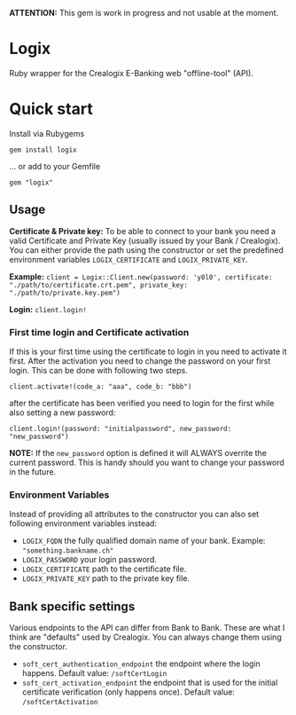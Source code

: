 **ATTENTION:** This gem is work in progress and not usable at the moment.

# Logix
Ruby wrapper for the Crealogix E-Banking web "offline-tool" (API).

# Quick start
Install via Rubygems

`gem install logix`

... or add to your Gemfile

`gem "logix"`

## Usage
**Certificate & Private key:** To be able to connect to your bank you need a valid Certificate and Private Key (usually issued by your Bank / Crealogix).
You can either provide the path using the constructor or set the predefined environment variables `LOGIX_CERTIFICATE` and `LOGIX_PRIVATE_KEY`.

**Example:**
`client = Logix::Client.new(password: 'y0l0', certificate: "./path/to/certificate.crt.pem", private_key: "./path/to/private.key.pem")`

**Login:**
`client.login!`

### First time login and Certificate activation
If this is your first time using the certificate to login in you need to activate it first. After the activation you need to change the password on your first login.
This can be done with following two steps.

`client.activate!(code_a: "aaa", code_b: "bbb")`

after the certificate has been verified you need to login for the first while also setting a new password:

`client.login!(password: "initialpassword", new_password: "new_password")`

**NOTE:** If the `new_password` option is defined it will ALWAYS overrite the current password. This is handy should you want to change your password in the future.

### Environment Variables
Instead of providing all attributes to the constructor you can also set following environment variables instead:

- `LOGIX_FQDN` the fully qualified domain name of your bank. Example: `"something.bankname.ch"`
- `LOGIX_PASSWORD` your login password.
- `LOGIX_CERTIFICATE` path to the certificate file.
- `LOGIX_PRIVATE_KEY` path to the private key file.

## Bank specific settings
Various endpoints to the API can differ from Bank to Bank. These are what I think are "defaults" used by Crealogix.
You can always change them using the constructor.

- `soft_cert_authentication_endpoint` the endpoint where the login happens. Default value: `/softCertLogin`
- `soft_cert_activation_endpoint` the endpoint that is used for the initial certificate verification (only happens once). Default value: `/softCertActivation`
